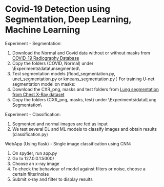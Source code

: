 # Covid-19 Detection using Segmentation, Deep Learning, Machine Learning 
Experiment - Segmentation:
1) Download the Normal and Covid data without or without masks from [COVID-19 Radiography Database](https://www.kaggle.com/datasets/tawsifurrahman/covid19-radiography-database)
2) Copy the folders (COVID, Normal) under \Experiments\data\unsegmented\
3) Test segmentation models (flood_segmentation.py, unet_segmentation.py or kmeans_segmentation.py ) 
For training U-net segmentation model on masks:
1) Download the CXR_png, masks and test folders from [Lung segmentation from Chest X-Ray dataset](https://www.kaggle.com/code/nikhilpandey360/lung-segmentation-from-chest-x-ray-dataset)
2) Copy the folders (CXR_png, masks, test) under \Experiments\data\Lung Segmentation\ 

Experiment - Classification:
1) Segmented and normal images are fed as input
2) We test several DL and ML models to classify images and obtain results (classification.py)
 
WebApp (Using flask) - Single image classification using CNN:
1) On spyder, run app.py
2) Go to 127.0.0.1:5000/
3) Choose an x-ray image
4) To check the behaviour of model against filters or noise, choose a certain filter/noise
5) Submit x-ray and filter to display results


